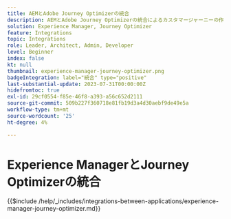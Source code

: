 ```yaml
---
title: AEMとAdobe Journey Optimizerの統合
description: AEMとAdobe Journey Optimizerの統合によるカスタマージャーニーの作成と管理
solution: Experience Manager, Journey Optimizer
feature: Integrations
topic: Integrations
role: Leader, Architect, Admin, Developer
level: Beginner
index: false
kt: null
thumbnail: experience-manager-journey-optimizer.png
badgeIntegration: label="統合" type="positive"
last-substantial-update: 2023-07-31T00:00:00Z
hidefromtoc: true
exl-id: 29cf0554-f85e-46f8-a393-a56c652d2111
source-git-commit: 509b227f360718e81fb19d3a4d30aebf9de49e5a
workflow-type: tm+mt
source-wordcount: '25'
ht-degree: 4%

---
```


# Experience ManagerとJourney Optimizerの統合

{{$include /help/_includes/integrations-between-applications/experience-manager-journey-optimizer.md}}
